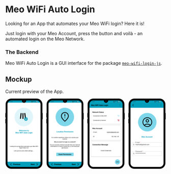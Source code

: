 # Meo WiFi Auto Login

Looking for an App that automates your Meo WiFi login? Here it is!

Just login with your Meo Account, press the button and voilà - an automated login on the Meo Network.

### The Backend

Meo WiFi Auto Login is a GUI interface for the package [`meo-wifi-login-js`](https://github.com/Darguima/meo-wifi-login-js).

## Mockup

Current preview of the App.

![Current Mockup](./assets/mockup.png)

